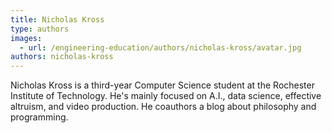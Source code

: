 ```yaml
---
title: Nicholas Kross
type: authors
images:
  - url: /engineering-education/authors/nicholas-kross/avatar.jpg
authors: nicholas-kross
---
```

Nicholas Kross is a third-year Computer Science student at the Rochester Institute of Technology. He's mainly focused on A.I., data science, effective altruism, and video production. He coauthors a blog about philosophy and programming.
